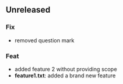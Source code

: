 ## Unreleased

### Fix

- removed question mark

### Feat

- added feature 2 without providing scope
- **feature1.txt**: added a brand new feature
